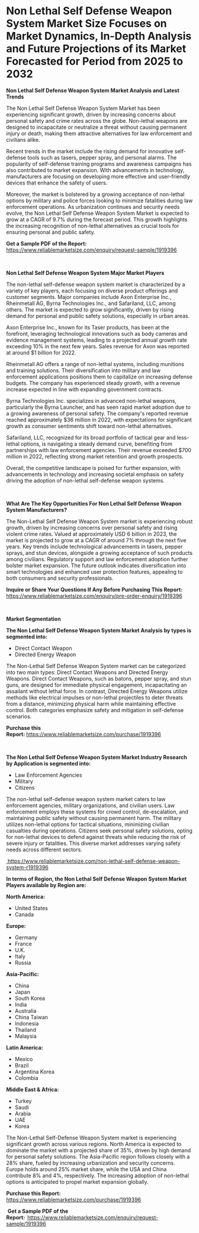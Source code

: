 <p><h1>Non Lethal Self Defense Weapon System Market Size Focuses on Market Dynamics, In-Depth Analysis and Future Projections of its Market Forecasted for Period from 2025 to 2032</h1></p><p><strong>Non Lethal Self Defense Weapon System Market Analysis and Latest Trends</strong></p>
<p><p>The Non Lethal Self Defense Weapon System Market has been experiencing significant growth, driven by increasing concerns about personal safety and crime rates across the globe. Non-lethal weapons are designed to incapacitate or neutralize a threat without causing permanent injury or death, making them attractive alternatives for law enforcement and civilians alike.</p><p>Recent trends in the market include the rising demand for innovative self-defense tools such as tasers, pepper spray, and personal alarms. The popularity of self-defense training programs and awareness campaigns has also contributed to market expansion. With advancements in technology, manufacturers are focusing on developing more effective and user-friendly devices that enhance the safety of users.</p><p>Moreover, the market is bolstered by a growing acceptance of non-lethal options by military and police forces looking to minimize fatalities during law enforcement operations. As urbanization continues and security needs evolve, the Non Lethal Self Defense Weapon System Market is expected to grow at a CAGR of 9.7% during the forecast period. This growth highlights the increasing recognition of non-lethal alternatives as crucial tools for ensuring personal and public safety.</p></p>
<p><strong>Get a Sample PDF of the Report:&nbsp;</strong> <a href="https://www.reliablemarketsize.com/enquiry/request-sample/1919396?utm_campaign=2444&utm_medium=2&utm_source=Github&utm_content=ia&utm_term=16042025&utm_id=non-lethal-self-defense-weapon-system">https://www.reliablemarketsize.com/enquiry/request-sample/1919396</a></p>
<p>&nbsp;</p>
<p><strong>Non Lethal Self Defense Weapon System Major Market Players</strong></p>
<p><p>The non-lethal self-defense weapon system market is characterized by a variety of key players, each focusing on diverse product offerings and customer segments. Major companies include Axon Enterprise Inc., Rheinmetall AG, Byrna Technologies Inc., and Safariland, LLC, among others. The market is expected to grow significantly, driven by rising demand for personal and public safety solutions, especially in urban areas.</p><p>Axon Enterprise Inc., known for its Taser products, has been at the forefront, leveraging technological innovations such as body cameras and evidence management systems, leading to a projected annual growth rate exceeding 10% in the next few years. Sales revenue for Axon was reported at around $1 billion for 2022.</p><p>Rheinmetall AG offers a range of non-lethal systems, including munitions and training solutions. Their diversification into military and law enforcement applications positions them to capitalize on increasing defense budgets. The company has experienced steady growth, with a revenue increase expected in line with expanding government contracts.</p><p>Byrna Technologies Inc. specializes in advanced non-lethal weapons, particularly the Byrna Launcher, and has seen rapid market adoption due to a growing awareness of personal safety. The company's reported revenue reached approximately $36 million in 2022, with expectations for significant growth as consumer sentiments shift toward non-lethal alternatives.</p><p>Safariland, LLC, recognized for its broad portfolio of tactical gear and less-lethal options, is navigating a steady demand curve, benefiting from partnerships with law enforcement agencies. Their revenue exceeded $700 million in 2022, reflecting strong market retention and growth prospects.</p><p>Overall, the competitive landscape is poised for further expansion, with advancements in technology and increasing societal emphasis on safety driving the adoption of non-lethal self-defense weapon systems.</p></p>
<p>&nbsp;</p>
<p><strong>What Are The Key Opportunities For Non Lethal Self Defense Weapon System Manufacturers?</strong></p>
<p><p>The Non-Lethal Self Defense Weapon System market is experiencing robust growth, driven by increasing concerns over personal safety and rising violent crime rates. Valued at approximately USD 6 billion in 2023, the market is projected to grow at a CAGR of around 7% through the next five years. Key trends include technological advancements in tasers, pepper sprays, and stun devices, alongside a growing acceptance of such products among civilians. Regulatory support and law enforcement adoption further bolster market expansion. The future outlook indicates diversification into smart technologies and enhanced user protection features, appealing to both consumers and security professionals.</p></p>
<p><strong>Inquire or Share Your Questions If Any Before Purchasing This Report:</strong> <a href="https://www.reliablemarketsize.com/enquiry/pre-order-enquiry/1919396?utm_campaign=2444&utm_medium=2&utm_source=Github&utm_content=ia&utm_term=16042025&utm_id=non-lethal-self-defense-weapon-system">https://www.reliablemarketsize.com/enquiry/pre-order-enquiry/1919396</a></p>
<p>&nbsp;</p>
<p><strong>Market Segmentation</strong></p>
<p><strong>The Non Lethal Self Defense Weapon System Market Analysis by types is segmented into:</strong></p>
<p><ul><li>Direct Contact Weapon</li><li>Directed Energy Weapon</li></ul></p>
<p><p>The Non-Lethal Self Defense Weapon System market can be categorized into two main types: Direct Contact Weapons and Directed Energy Weapons. Direct Contact Weapons, such as batons, pepper spray, and stun guns, are designed for immediate physical engagement, incapacitating an assailant without lethal force. In contrast, Directed Energy Weapons utilize methods like electrical impulses or non-lethal projectiles to deter threats from a distance, minimizing physical harm while maintaining effective control. Both categories emphasize safety and mitigation in self-defense scenarios.</p></p>
<p><strong>Purchase this Report:&nbsp;</strong><a href="https://www.reliablemarketsize.com/purchase/1919396?utm_campaign=2444&utm_medium=2&utm_source=Github&utm_content=ia&utm_term=16042025&utm_id=non-lethal-self-defense-weapon-system">https://www.reliablemarketsize.com/purchase/1919396</a></p>
<p>&nbsp;</p>
<p><strong>The Non Lethal Self Defense Weapon System Market Industry Research by Application is segmented into:</strong></p>
<p><ul><li>Law Enforcement Agencies</li><li>Military</li><li>Citizens</li></ul></p>
<p><p>The non-lethal self-defense weapon system market caters to law enforcement agencies, military organizations, and civilian users. Law enforcement employs these systems for crowd control, de-escalation, and maintaining public safety without causing permanent harm. The military utilizes non-lethal options for tactical situations, minimizing civilian casualties during operations. Citizens seek personal safety solutions, opting for non-lethal devices to defend against threats while reducing the risk of severe injury or fatalities. This diverse market addresses varying safety needs across different sectors.</p></p>
<p><a href="https://www.reliablemarketsize.com/non-lethal-self-defense-weapon-system-r1919396?utm_campaign=2444&utm_medium=2&utm_source=Github&utm_content=ia&utm_term=16042025&utm_id=non-lethal-self-defense-weapon-system">&nbsp;https://www.reliablemarketsize.com/non-lethal-self-defense-weapon-system-r1919396</a></p>
<p><strong>In terms of Region, the Non Lethal Self Defense Weapon System Market Players available by Region are:</strong></p>
<p>
    <p> <strong> North America: </strong>
        <ul>
            <li>United States</li>
            <li>Canada</li>
        </ul>
        </p> 
    <p> <strong> Europe: </strong>
        <ul>
            <li>Germany</li>
            <li>France</li>
            <li>U.K.</li>
            <li>Italy</li>
            <li>Russia</li>
        </ul>
        </p> 
    <p> <strong> Asia-Pacific: </strong>
        <ul>
            <li>China</li>
            <li>Japan</li>
            <li>South Korea</li>
            <li>India</li>
            <li>Australia</li>
            <li>China Taiwan</li>
            <li>Indonesia</li>
            <li>Thailand</li>
            <li>Malaysia</li>
        </ul>
        </p> 
    <p> <strong> Latin America: </strong>
        <ul>
            <li>Mexico</li>
            <li>Brazil</li>
            <li>Argentina Korea</li>
            <li>Colombia</li>
        </ul>
        </p> 
    <p> <strong> Middle East & Africa: </strong>
        <ul>
            <li>Turkey</li>
            <li>Saudi</li>
            <li>Arabia</li>
            <li>UAE</li>
            <li>Korea</li>
        </ul>
    </p>
    </p>
<p><p>The Non-Lethal Self-Defense Weapon System market is experiencing significant growth across various regions. North America is expected to dominate the market with a projected share of 35%, driven by high demand for personal safety solutions. The Asia-Pacific region follows closely with a 28% share, fueled by increasing urbanization and security concerns. Europe holds around 25% market share, while the USA and China contribute 8% and 4%, respectively. The increasing adoption of non-lethal options is anticipated to propel market expansion globally.</p></p>
<p><strong>Purchase this Report: </strong><a href="https://www.reliablemarketsize.com/purchase/1919396?utm_campaign=2444&utm_medium=2&utm_source=Github&utm_content=ia&utm_term=16042025&utm_id=non-lethal-self-defense-weapon-system">https://www.reliablemarketsize.com/purchase/1919396</a></p>
<p>&nbsp;<strong>Get a Sample PDF of the Report:&nbsp;&nbsp;</strong><a href="https://www.reliablemarketsize.com/enquiry/request-sample/1919396?utm_campaign=2444&utm_medium=2&utm_source=Github&utm_content=ia&utm_term=16042025&utm_id=non-lethal-self-defense-weapon-system">https://www.reliablemarketsize.com/enquiry/request-sample/1919396</a></p>
<p><strong></strong></p>
<p><p></p><p></p><p></p></p>